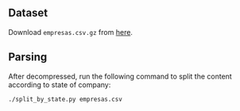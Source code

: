 ## Dataset

Download `empresas.csv.gz` from [here](https://brasil.io/dataset/socios-brasil/files/).

## Parsing

After decompressed, run the following command to split the content according to state of company:

```sh
./split_by_state.py empresas.csv
```
